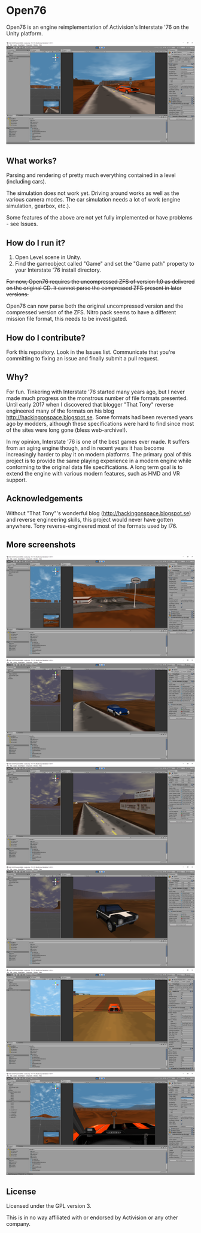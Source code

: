 # Open76

Open76 is an engine reimplementation of Activision's Interstate '76 on the Unity platform.

![Screenshot 1](Screenshots/sc1.png)

## What works?
Parsing and rendering of pretty much everything contained in a level (including cars).

The simulation does not work yet. Driving around works as well as the various camera modes. The car simulation needs a lot of work (engine simulation, gearbox, etc.).

Some features of the above are not yet fully implemented or have problems - see Issues.

## How do I run it?
1. Open Level.scene in Unity.
2. Find the gameobject called "Game" and set the "Game path" property to your Interstate '76 install directory.

~~For now, Open76 requires the uncompressed ZFS of version 1.0 as delivered on the original CD. It cannot parse the compressed ZFS present in later versions.~~ 

Open76 can now parse both the original uncompressed version and the compressed version of the ZFS. Nitro pack seems to have a different mission file format, this needs to be investigated.

## How do I contribute?
Fork this repository. Look in the Issues list. Communicate that you're committing to fixing an issue and finally submit a pull request.

## Why?
For fun. Tinkering with Interstate '76 started many years ago, but I never made much progress on the monstrous number of file formats presented. Until early 2017 when I discovered that blogger "That Tony" reverse engineered many of the formats on his blog http://hackingonspace.blogspot.se. Some formats had been reversed years ago by modders, although these specifications were hard to find since most of the sites were long gone (bless web-archive!).

In my opinion, Interstate '76 is one of the best games ever made. It suffers from an aging engine though, and in recent years it has become increasingly harder to play it on modern platforms.
The primary goal of this project is to provide the same playing experience in a modern engine while conforming to the original data file specifications.
A long term goal is to extend the engine with various modern features, such as HMD and VR support.

## Acknowledgements
Without "That Tony"'s wonderful blog (http://hackingonspace.blogspot.se) and reverse engineering skills, this project would never have gotten anywhere. Tony reverse-engineered most of the formats used by I76.

## More screenshots
![Screenshot 2](Screenshots/sc2.png)
![Screenshot 3](Screenshots/sc3.png)
![Screenshot 4](Screenshots/sc4.png)
![Screenshot 5](Screenshots/sc5.png)
![Screenshot 6](Screenshots/sc6.png)
![Screenshot 7](Screenshots/sc7.png)

## License
Licensed under the GPL version 3.

This is in no way affiliated with or endorsed by Activision or any other company.
